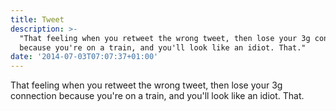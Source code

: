 ```yaml
---
title: Tweet
description: >-
  "That feeling when you retweet the wrong tweet, then lose your 3g connection
  because you're on a train, and you'll look like an idiot. That."
date: '2014-07-03T07:07:37+01:00'
---
```

That feeling when you retweet the wrong tweet, then lose your 3g connection because you're on a train, and you'll look like an idiot. That.

